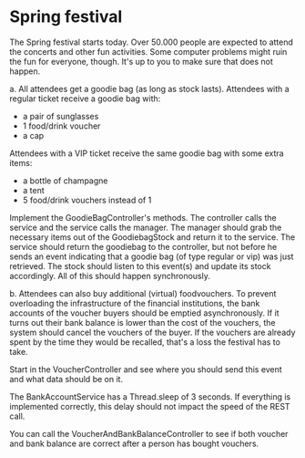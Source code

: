 # Spring festival

The Spring festival starts today. 
Over 50.000 people are expected to attend the concerts and other fun activities.
Some computer problems might ruin the fun for everyone, though. 
It's up to you to make sure that does not happen.

a. All attendees get a goodie bag (as long as stock lasts). Attendees with a regular ticket receive a goodie bag with:
 - a pair of sunglasses
 - 1 food/drink voucher
 - a cap <br/> 

Attendees with a VIP ticket receive the same goodie bag with some extra items:
- a bottle of champagne
- a tent
- 5 food/drink vouchers instead of 1 <br />

Implement the GoodieBagController's methods. 
The controller calls the service and the service calls the manager. 
The manager should grab the necessary items out of the GoodiebagStock and return it to the service.
The service should return the goodiebag to the controller, but not before he sends an event indicating that a goodie bag (of type regular or vip) was just retrieved.
The stock should listen to this event(s) and update its stock accordingly.
All of this should happen synchronously.

b. Attendees can also buy additional (virtual) foodvouchers. 
To prevent overloading the infrastructure of the financial institutions, the bank accounts of the voucher buyers should be emptied asynchronously.
If it turns out their bank balance is lower than the cost of the vouchers, the system should cancel the vouchers of the buyer.
If the vouchers are already spent by the time they would be recalled, that's a loss the festival has to take.    

Start in the VoucherController and see where you should send this event and what data should be on it.

The BankAccountService has a Thread.sleep of 3 seconds. 
If everything is implemented correctly, this delay should not impact the speed of the REST call.

You can call the VoucherAndBankBalanceController to see if both voucher and bank balance are correct after a person has bought vouchers.
